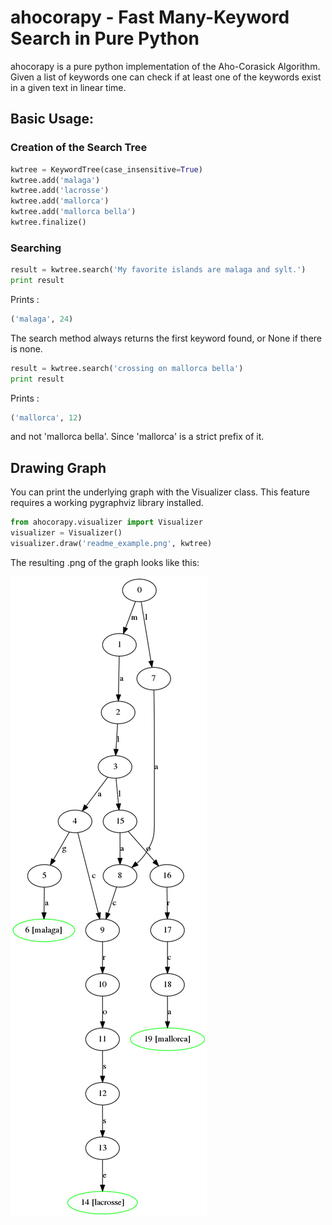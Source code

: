 # ahocorapy - Fast Many-Keyword Search in Pure Python

ahocorapy is a pure python implementation of the Aho-Corasick Algorithm.
Given a list of keywords one can check if at least one of the keywords exist in a given text in linear time.

## Basic Usage:

### Creation of the Search Tree

```python
kwtree = KeywordTree(case_insensitive=True)
kwtree.add('malaga')
kwtree.add('lacrosse')
kwtree.add('mallorca')
kwtree.add('mallorca bella')
kwtree.finalize()
```

### Searching

```python
result = kwtree.search('My favorite islands are malaga and sylt.')
print result
```

Prints :
```python
('malaga', 24)
```

The search method always returns the first keyword found, or None if there is none.

```python
result = kwtree.search('crossing on mallorca bella')
print result
```

Prints :
```python
('mallorca', 12)
```
and not 'mallorca bella'. Since 'mallorca' is a strict prefix of it.

## Drawing Graph

You can print the underlying graph with the Visualizer class.
This feature requires a working pygraphviz library installed.

```python
from ahocorapy.visualizer import Visualizer
visualizer = Visualizer()
visualizer.draw('readme_example.png', kwtree)
```

The resulting .png of the graph looks like this: 

![graph for kwtree](img/readme_example.png "Keyword Tree")

